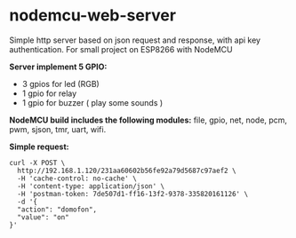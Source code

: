 # nodemcu-web-server
Simple http server based on json request and response, with api key authentication. For small project on ESP8266 with NodeMCU

**Server implement 5 GPIO:**

* 3 gpios for led (RGB) 
* 1 gpio for relay 
* 1 gpio for buzzer ( play some sounds )

**NodeMCU build includes the following modules:** file, gpio, net, node, pcm, pwm, sjson, tmr, uart, wifi.

**Simple request:**
```
curl -X POST \
  http://192.168.1.120/231aa60602b56fe92a79d5687c97aef2 \
  -H 'cache-control: no-cache' \
  -H 'content-type: application/json' \
  -H 'postman-token: 7de507d1-ff16-13f2-9378-335820161126' \
  -d '{
  "action": "domofon",
  "value": "on"
}'
```
